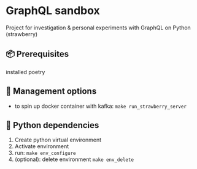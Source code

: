 # GraphQL sandbox

Project for investigation & personal experiments with GraphQL on Python (strawberry)

## 📦 Prerequisites

installed poetry 

## 💼 Management options

- to spin up docker container with kafka: `make run_strawberry_server`

## 🐍 Python dependencies

1. Create python virtual environment
2. Activate environment
3. run: `make env_configure`
4. (optional): delete environment `make env_delete`
